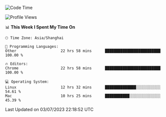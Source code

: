 <!--START_SECTION:waka-->
![Code Time](http://img.shields.io/badge/Code%20Time-875%20hrs%2055%20mins-blue)

![Profile Views](http://img.shields.io/badge/Profile%20Views-0-blue)

📊 **This Week I Spent My Time On** 

```text
🕑︎ Time Zone: Asia/Shanghai

💬 Programming Languages: 
Other                    22 hrs 58 mins      █████████████████████████   100.00 % 

🔥 Editors: 
Chrome                   22 hrs 58 mins      █████████████████████████   100.00 % 

💻 Operating System: 
Linux                    12 hrs 32 mins      ██████████████░░░░░░░░░░░   54.61 % 
Mac                      10 hrs 25 mins      ███████████░░░░░░░░░░░░░░   45.39 % 
```


 Last Updated on 03/07/2023 22:18:52 UTC
<!--END_SECTION:waka-->